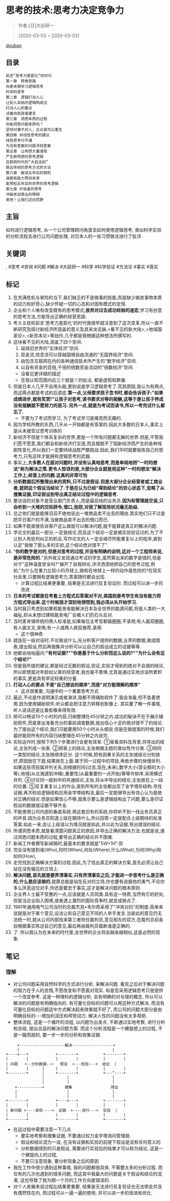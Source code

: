 # 思考的技术:思考力决定竞争力

> 作者:[日]大前研一

> (2020-03-03 \~ 2020-03-03)

[douban](https://book.douban.com/subject/5325852/)

## 目录
```
前言“思考力差距化”的时代
第一章　转换思路
向麦肯锡学习逻辑思考
科学的思考
第二章　逻辑打动人心
让别人采纳的逻辑构成法
打动人心的要点
试着向执政者建言
第三章　洞悉本质的过程
你能洞悉问题本质吗？
坚持对事不对人，企业就可以重生
第四章 非线性思考的建议
线性思考行不通
为没有答案的问题寻找答案
第五章　让构想大量涌现
产生新构想的思考逻辑
互联网时代的“大前法则”
跳出传统的思考方式的方法
第六章　解读五年后的商机
谁都有能力预测未来
能预知五年后的世界的思考逻辑
第七章 开拓者的思考
冲破老旧商业的障碍
来吧！让我们迈向荒野
```

## 主旨

如何进行逻辑思考, 从一个公司管理顾问角度去如何使用逻辑思考, 类似科学实验的分析流程去进行公司问题处理, 对日本人的一些习惯做法进行了批评.

## 关键词

, #思考 #咨询 #问题 #解决 #大前研一 #科学 #科学验证 #方法论 #事实 #真实


## 标记
1. 在充满危机与冒险的当下,我们缺乏的不是做事的技能,而是缺少揭发事物本质的动力和好奇心,缺少怀疑一切的心态和对固有模式的怠惰.
2. 企业和个人唯有改变既有的思考模式,**放弃对过去成功经验的迷恋**,学习有创意的思考方法,方能导出正确的经营思路.
3. 考える技術前言'思考力差距化'的时代我很早就注意到了这次变革,所以一直不断研究及探讨新经济所涵盖的意义及其来龙去脉.<看不见的新大陆>,<地域国家论>,<新资本论>等拙作,几乎都是我根据这种想法所撰写的.
4. 这块看不见的大陆,涵盖了四个空间:
    1. 延续旧世界的"实体经济"空间.
    2. 现金流,信息流可以穿越国境自由流通的"无国界经济"空间.
    3. 由包含互联网在内的各种通信技术所产生的"数字经济"空间.
    4. 以自有资金的百倍,千倍的倍数资金流动的"倍数经济"空间.
    * 没看见更详细的描述
    * 在我认知范围内后三个就是丫的扯淡, 都是虚假和欺骗
5. 但是日本人几乎不会用头脑,更别说是学习逻辑思考了.究其原因,我认为有两点,而这两点都是考试的后遗症.**第一点,父母要求孩子念书时,都会告诉孩子:"如果成绩进步,就有奖赏!"让孩子对思考,读书要求对等的报酬,这等于是让孩子养成没有报酬就不愿努力的恶习. 另外一点,就是为考试而读书,所以一考完试什么都忘了.**
    * 不要为了考试而学习, 为了考试学习是痛苦而无趣的.
6. 因为学校所教的东西,几乎从一开始都是有答案的.因此大多数的日本人,事实上是从未接受过思考训练的
8. 新经济不但是个体系复杂的世界,更是一个所有问题都无解的世界.但是,不管我们愿不愿意,我们都会和新经济打交道,而且摆脱不了因新经济而产生的各种戏剧性变化,所以我们一定要持续战胜严酷挑战.因此,我们平时就要锻炼自己的思考力,只有这样才能拥有逻辑思考的武器.
9. 事实上,**大多数人在面对问题时,并没有认真地思考,而是单纯地把"一时的想法"称为解决之策.更令人惊讶的是,大部分企业就是用这种"一时的想法"解决工作上,经营上的问题.这真的非常可怕**
10. **分析数据后所整理出来的资料,只不过是假设.但是大部分企业经营者或工商业者,就把这个假设当结论了.于是在认为已经"得到结论"的安心状态下,忽略了从搜集证据,印证假设到导出真正结论过程中的逻辑思考.**
11. 要访谈的对象不是营业部门负责人,而是最前线的业务员.**因为和管理层交谈,只会听到一大堆的交际辞令,借口,抱怨,对我了解现场状况毫无助益.**
12. 总之他们就是能够滔滔不绝地说出一堆商品卖不出去的理由.其实他们只不过是把平日客户的不满,当做商品卖不出去的借口而已.
13. 如果不能直接告诉客户这么做就可以解决问题,就不能算是真正的解决问题.
14. 学论文的最后一部分,一定是结论,而且这个结论一定是被实验验证过的.为了不让别人有批判纠正的机会,写作论文的人一定会竭尽所能重复以上的程序,直到认定"我做了那么多的实验,这个结论绝对错不了".
15. "**你的数字是对的,但是对思考的过程,并没有明确的说明,这对一个工程师来说,是非常危险的.**"另外我又发现通过考试的学生,虽然算出来的数字是错的,但是对于"这种温度安全吗?"展开了自我辩论,洋洋洒洒地把自己的思考过程,例如,"为什么在重力比较小的月球上,做和在地球上一样的动作是危险的?在现实社会里,只要拥有逻辑思考力,答案随时都会出现.
    * 计算过程比结果更重要, 结果是无法进行反复验证的. 而过程可以进一步的改进
16. **日本的考试都是在考套上方程式后答案对不对,美国则是考学生有没有能力将方程式导出来.这个时候我才深刻地领悟到,我必须从头开始学习.**
17. 当时我只考虑到如果核能发电能解决日本及全世界的能源问题,将是人类的一大福祉,却从未想过建核能发电厂会被人们扔石头反对.
18. 当时麦肯锡传统的用人标准是,如果每位主考官都画圈圈,不录用;有人画双圈圈,有人画叉叉,录用;有一人或两人疯狂推荐,录用.
    * 这个很神奇
19. 就连在一般对话时,不论我说什么,先分析客户提供的数据,业界的数据,做成图表,提出假设,然后再搜集并分析可以让自己的假设成立的证据等等.
20. 他都会咄咄逼问:**"有何证据?""你是基于什么分析而这么说的?""为什么会有这个结论?"**
22. 但是我所提的建议,都是经过无数的假设,验证,实验才得到的绝对不会错的结论,所以即使面对年龄如父辈的经营者,我也毫不畏惧.尤其是通过实地访谈所累积的事实,更是具有举足轻重的分量.
23. **打动人心的要点 不是"自己想说的顺序",而是"对方能理解的顺序"**
    * 这点很重要, 沟通中的一个重要思考方式
24. 最近,不论是作说明演示或者演讲,我都不用辅助软件了.我会准备,但不急着使用.因为使用辅助软件,听众都会把注意力转移到影像上. 其实要了解一件事情,听人说话还是比看影像来得有效.
25. 把可以畅谈10个小时的内容,归纳整理在45分钟之内.成功的秘诀不在于展示辅助软件,而是拿出准备充分的事前调查数据,提出信心十足的绝对错不了的结论.为了提出这个结论,我们可能要用50个小时从头细说.但是在做提案的时候,我们最好能将所有的内容归纳整理在45分钟之内说完.
26. 实际运作时,按照下列5个步骤进行会更有效率. ①查看资料及背景,将导出的结论,主张列成一张表. ②把表上的结论,主张根据主题的类似性作分类. ③将同一类型的结论,主张按顺序区分. 这个时候,把有因果关系的主张或结论分别放好,原因放在下面,结果放在上面.属于同一过程中的项目,再依步骤的快慢排列.如果这些项目属并列关系,则根据时间(过去,现在,未来),数字大小(营业额的大小等),地域(从北海道到冲绳),重要性(从最重要的一点开始)等等作排序,采用横式并列. ④讨论同一级别中的共通结论,主张,将从中导出的结论,主张放在上一段的位置. ⑤反复重复以上的作业,直到所有的主张都出现了金字塔形结构.寻找证据,再次检验逻辑结构应用金字塔结构法,最后一定能够导出有信心认为是绝对正确的结论.但是如果信心不够,就表示要么是逻辑结构出了问题,要么是印证假设的数据或证据不够齐全.
27. 不能使用公司内部的垂直系统.用这套旧有的系统,你将听不到一线业务员真正的声音.因为业务员知道上级在期待什么,所以回答一定是配合上级期待的标准答案.如此一来,会让上级误以为情况就是如此,并以此为证据,导出错误的结论.
28. 所谓洞悉本质,就是看清楚问题真正的原因,并导出正确的解决方法.也就是说,通过洞悉问题本质的过程,要导出正确的结论并不困难.
29. 新闻工作者撰写新闻稿时,最基本的要求就是"5W+1H".但
30. 完全没有提到谁(Who),何时(When),何处(Where),什么(What),为何(Why)和如何(How),
31. 走完找到正确解决方案的过程.因此,为了找出真正的解决方案,首先必须让自己站在没有偏见的立场上.
32. **解决问题,首先就是要弄清事实.只有弄清事实之后,才能进一步思考什么是正确的,什么是应该做的**,就算总裁是站在反对的立场,你也要有说服他的勇气.不论你多么厌恶这位对手,你还是要忠于事实,这才是解决问题的根本原则.
33. 企业界人士最不受惠的一点,应该就是人员同类.具有这一特质,当然有它的好处,但是当企业陷入困境,或者遇上激烈的国际竞争时,就变成弱点了.
34. 1981年通用电气公司当时的总裁杰克•韦尔奇采用了"冲突对抗"的制度.简单来说就是对于某个意见,设法让和自己意见不同的人举手发言.当彼此的意见仍无法统一时,就从公司内部找来第三者担任裁判员,意见相左的双方,在裁判员前各自根据事实陈述自己的意见,最后再由裁判员裁断谁是正确的.
35. 了. 所以我认为在未来的时代里,全世界的企业将会越来越相似,这是必然的现象.

## 笔记

### 理解
* 对公司问题采用自然科学的方式进行分析, 来解决问题. 看完之后对于解决问题的阻力在于人的怠惰,不愿改变和不愿面对现实. 和是否采用逻辑思考只是提供一个改变参考. 这是一种理科的逻辑分析, 会有明确的对与错的概念, 所以可以解决的问题是有明确指向的. 有可量化目标的问题可以用这种方式解决, 而没有可量化目标的问题这中方式解决起来效果就不好了, 而公司的问题大部分是由明确目标的\-\-\-增加利润压和榨劳动力. 解决人性的问题没有太多帮助.
* 整体流程, 这是一个循环的流程, 以问题为出发点, 不断通过实地考察, 进行分析和总结, 提出合适的解决问题方案. 而这个分析流程是一个螺旋想上的过程, 不是一蹴而就的, 要一步一步的分析和收集证据.
```
     +--------------------解决------------------+
     |                                         |
+----v---+            +--------+           +--------+
|        |            |        |           |        |
| 问题   +--分析数据-->   假设  <---检验---+  结论  |
|        |      |     |        |           |        |
+--------+      |     +--------+           +---^----+
                |          |                   |
                |          |                   |
    +-----------+         搜集                 得出
    |                      |                   |
    |                      |                   |
+--------+            +----v---+           +--------+
|        |            |        |           |        |
| 新问题 <----发现----+  证据  +----进行--->  实验  |
|        |            |        |           |        |
+--------+            +--------+           +--------+
```
* 在这过程中需要注意一下几点
    * 要实地考察和搜集证据, 不要通过权力金字塔询问管理层.
    * 假设和结论混为一谈, 在没有证据和实验的前提下假设是没有任何意义的
    * 分析数据得到的只是假设, 需要进行实验后的结果才可以称为结论, 这是一个螺旋向上的过程,
    * 不要只注意现象, 要分析现象之后的原因
* 我在工作中很少遇到这种事情, 我的问题都很具体, 不需要太多的分析过程. 而仅有的几次也遇到的很多问题, 而这其中我最大的问题是关于假设和结论的混淆, 这也导致了我为期一个月的工作方向是错误的.
* 对个人发展来说过程比结果更重要, 结果是无法进行反复验证也无法带走并且有偶然性在内, 而过程可以一遍一遍的使用, 并可以进一步的改进和优化.
